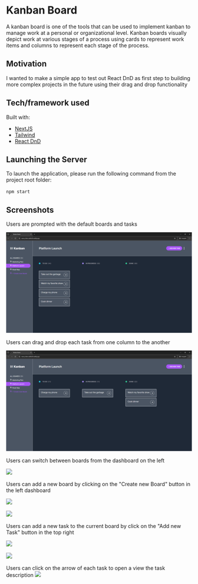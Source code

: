 # Kanban Board

A kanban board is one of the tools that can be used to implement kanban to manage work at a personal or organizational level. Kanban boards visually depict work at various stages of a process using cards to represent work items and columns to represent each stage of the process.

## Motivation

I wanted to make a simple app to test out React DnD as first step to building more complex projects in the future using their drag and drop functionality

## Tech/framework used

Built with:

- [NextJS](https://github.com/vercel/next.js/)
- [Tailwind](https://github.com/tailwindlabs/tailwindcss)
- [React DnD](https://github.com/react-dnd/react-dnd)

## Launching the Server

To launch the application, please run the following command from the project root folder:

`npm start`

## Screenshots

Users are prompted with the default boards and tasks

![](/public/img/KB1.PNG)

Users can drag and drop each task from one column to the another

![](/public/img/KB2.PNG)

Users can switch between boards from the dashboard on the left

![](/public/img/KB3.JPG)

Users can add a new board by clicking on the "Create new Board" button in the left dashboard

![](/public/img/KB4.JPG)

![](/public/img/KB5.JPG)

Users can add a new task to the current board by click on the "Add new Task" button in the top right

![](/public/img/KB8.JPG)

![](/public/img/KB6.JPG)

Users can click on the arrow of each task to open a view the task description
![](/public/img/KB9.JPG)
